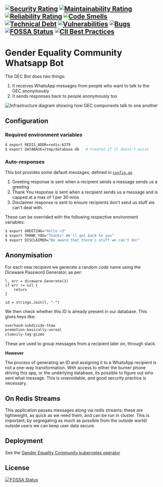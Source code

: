 [![Security Rating](https://sonarcloud.io/api/project_badges/measure?project=gender-equality-community_gec-bot&metric=security_rating)](https://sonarcloud.io/summary/new_code?id=gender-equality-community_gec-bot)
[![Maintainability Rating](https://sonarcloud.io/api/project_badges/measure?project=gender-equality-community_gec-bot&metric=sqale_rating)](https://sonarcloud.io/summary/new_code?id=gender-equality-community_gec-bot)
[![Reliability Rating](https://sonarcloud.io/api/project_badges/measure?project=gender-equality-community_gec-bot&metric=reliability_rating)](https://sonarcloud.io/summary/new_code?id=gender-equality-community_gec-bot)
[![Code Smells](https://sonarcloud.io/api/project_badges/measure?project=gender-equality-community_gec-bot&metric=code_smells)](https://sonarcloud.io/summary/new_code?id=gender-equality-community_gec-bot)
[![Technical Debt](https://sonarcloud.io/api/project_badges/measure?project=gender-equality-community_gec-bot&metric=sqale_index)](https://sonarcloud.io/summary/new_code?id=gender-equality-community_gec-bot)
[![Vulnerabilities](https://sonarcloud.io/api/project_badges/measure?project=gender-equality-community_gec-bot&metric=vulnerabilities)](https://sonarcloud.io/summary/new_code?id=gender-equality-community_gec-bot)
[![Bugs](https://sonarcloud.io/api/project_badges/measure?project=gender-equality-community_gec-bot&metric=bugs)](https://sonarcloud.io/summary/new_code?id=gender-equality-community_gec-bot)
[![FOSSA Status](https://app.fossa.com/api/projects/git%2Bgithub.com%2Fgender-equality-community%2Fgec-bot.svg?type=shield)](https://app.fossa.com/projects/git%2Bgithub.com%2Fgender-equality-community%2Fgec-bot?ref=badge_shield)
[![CII Best Practices](https://bestpractices.coreinfrastructure.org/projects/6542/badge)](https://bestpractices.coreinfrastructure.org/projects/6542)
---

# Gender Equality Community Whatsapp Bot

The GEC Bot does two things:

1. It receives WhatsApp messages from people who want to talk to the GEC anonymously
2. It sends responses back to people anonymously too

![Infrastructure diagram showing how GEC components talk to one another](doc/gec-bots-arch.svg)

## Configuration

### Required environment variables

```bash
$ export REDIS_ADDR=redis:6379
$ export DATABASE=/tmp/database.db   # Created if it doesn't exist
```

### Auto-responses

This bot provides some default messages, defined in [`config.go`](config.go)

1. Greeting response is sent when a recipient sends a message sends us a greeting
1. Thank You response is sent when a recipient sends us a message and is capped at a max of 1 per 30 mins
1. Disclaimer response is sent to ensure recipients don't send us stuff we can't deal with.

These can be overrided with the following respective environment variables:

```bash
$ export GREETING="Hello <3"
$ export THANK_YOU="Thanks! We'll get back to you"
$ export DISCLAIMER="Be aware that there's stuff we can't do!"
```

## Anonymisation

For each new recipient we generate a random code name using the Diceware Password Generator, as per:

```golang
l, err = diceware.Generate(3)
if err != nil {
    return
}

id = strings.Join(l, "-")
```

We then check whether this ID is already present in our database. This gives keys like:

```txt
overhand-subdivide-thaw
promotion-basically-unreal
clumsily-tag-gizmo
```

These are used to group messages from a recipient later on, through slack.

**However**

The process of generating an ID and assigning it to a WhatsApp recipient is not a one-way transformation. With access to either the burner phone driving this app, or the underlying database, its possible to figure out who sent what message. This is unavoidable, and good security practice is necessary.

## On Redis Streams

This application passes messages along via redis streams; these are lightweight, as quick as we need them, and can be run in cluster. This is important; by segregating as much as possible from the outside world/ outside users we can keep user data secure.


## Deployment

See the [Gender Equality Community kubernetes operator](https://github.com/gender-equality-community/gec-operator)

## License
[![FOSSA Status](https://app.fossa.com/api/projects/git%2Bgithub.com%2Fgender-equality-community%2Fgec-bot.svg?type=large)](https://app.fossa.com/projects/git%2Bgithub.com%2Fgender-equality-community%2Fgec-bot?ref=badge_large)
